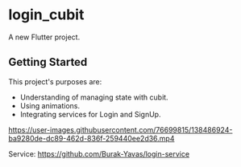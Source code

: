 # login_cubit

A new Flutter project.

## Getting Started

This project's purposes are: 
- Understanding of managing state with cubit. 
- Using animations.
- Integrating services for Login and SignUp.





https://user-images.githubusercontent.com/76699815/138486924-ba9280de-dc89-462d-836f-259440ee2d36.mp4







Service: https://github.com/Burak-Yavas/login-service




